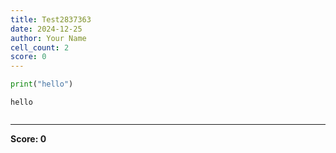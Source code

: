 ```yaml
---
title: Test2837363
date: 2024-12-25
author: Your Name
cell_count: 2
score: 0
---
```


```python
print("hello")
```

    hello



```python

```


---
**Score: 0**